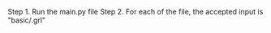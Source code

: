 Step 1. Run the main.py file
Step 2. For each of the file, the accepted input is "basic/<filename>.grl"
